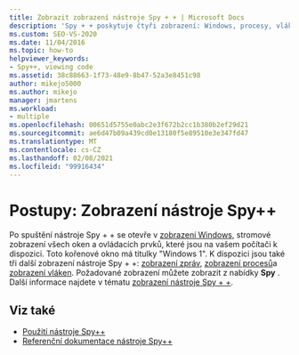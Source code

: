 ```yaml
---
title: Zobrazit zobrazení nástroje Spy + + | Microsoft Docs
description: 'Spy + + poskytuje čtyři zobrazení: Windows, procesy, vlákna a zprávy. Odkazy na informace o zobrazeních a jejich zobrazení najdete v tomto článku.'
ms.custom: SEO-VS-2020
ms.date: 11/04/2016
ms.topic: how-to
helpviewer_keywords:
- Spy++, viewing code
ms.assetid: 38c88663-1f73-48e9-8b47-52a3e8451c98
author: mikejo5000
ms.author: mikejo
manager: jmartens
ms.workload:
- multiple
ms.openlocfilehash: 00651d5755e0abc2e3f672b2cc1b380b2ef29d21
ms.sourcegitcommit: ae6d47b09a439cd0e13180f5e89510e3e347fd47
ms.translationtype: MT
ms.contentlocale: cs-CZ
ms.lasthandoff: 02/08/2021
ms.locfileid: "99916434"
---
```

# <a name="how-to-display-spy-views"></a>Postupy: Zobrazení nástroje Spy++
Po spuštění nástroje Spy + + se otevře v [zobrazení Windows](../debugger/windows-view.md), stromové zobrazení všech oken a ovládacích prvků, které jsou na vašem počítači k dispozici. Toto kořenové okno má titulky "Windows 1". K dispozici jsou také tři další zobrazení nástroje Spy + +: [zobrazení zpráv](../debugger/messages-view.md), [zobrazení procesů](../debugger/processes-view.md)a [zobrazení vláken](../debugger/threads-view.md). Požadované zobrazení můžete zobrazit z nabídky **Spy** . Další informace najdete v tématu [zobrazení nástroje Spy + +](../debugger/spy-increment-views.md).

## <a name="see-also"></a>Viz také
- [Použití nástroje Spy++](../debugger/using-spy-increment.md)
- [Referenční dokumentace nástroje Spy++](../debugger/spy-increment-reference.md)